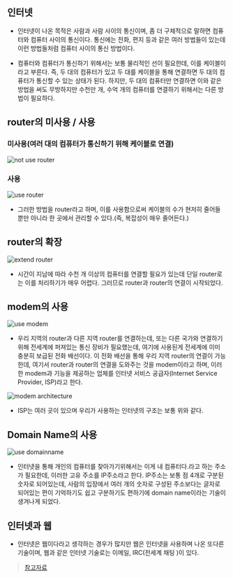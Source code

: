 ## 인터넷

- 인터넷이 나온 목적은 사람과 사람 사이의 통신이며, 좀 더 구체적으로 말하면 컴퓨터와 컴퓨터 사이의 통신이다. 통신에는 전화, 편지 등과 같은 여러 방법들이 있는데 이런 방법들처럼 컴퓨터 사이의 통신 방법이다. 

- 컴퓨터와 컴퓨터가 통신하기 위해서는 보통 물리적인 선이 필요한데, 이를 케이블이라고 부른다. 즉, 두 대의 컴퓨터가 있고 두 대를 케이블을 통해 연결하면 두 대의 컴퓨터가 통신할 수 있는 상태가 된다. 하지만, 두 대의 컴퓨터만 연결하면 이와 같은 방법을 써도 무방하지만 수천만 개, 수억 개의 컴퓨터를 연결하기 위해서는 다른 방법이 필요하다. 

## router의 미사용 / 사용

### 미사용(여러 대의 컴퓨터가 통신하기 위해 케이블로 연결)

![not use router](https://mdn.mozillademos.org/files/8443/internet-schema-2.png)

### 사용

![use router](https://mdn.mozillademos.org/files/8445/internet-schema-3.png)

- 그러한 방법을 router라고 하며, 이를 사용함으로써 케이블의 수가 현저히 줄어들 뿐만 아니라 한 곳에서 관리할 수 있다.(즉, 복잡성이 매우 줄어든다.)

## router의 확장

![extend router](https://mdn.mozillademos.org/files/8447/internet-schema-4.png)

- 시간이 지남에 따라 수천 개 이상의 컴퓨터를 연결할 필요가 있는데 단일 router로는 이를 처리하기가 매우 어렵다. 그러므로 router과 router의 연결이 시작되었다.

## modem의 사용

![use modem](https://mdn.mozillademos.org/files/8451/internet-schema-6.png)

- 우리 지역의 router과 다른 지역 router를 연결하는데, 또는 다른 국가와 연결하기 위해 전세계에 퍼져있는 통신 장비가 필요했는데, 여기에 사용된게 전세계에 이미 충분히 보급된 전화 배선이다.
이 전화 배선을 통해 우리 지역 router의 연결이 가능한데, 여기서 router과 router의 연결을 도와주는 것을 modem이라고 하며, 이러한 modem과 기능을 제공하는 업체를 인터넷 서비스 공급자(Internet Service Provider, ISP)라고 한다.

![modem architecture](https://mdn.mozillademos.org/files/8453/internet-schema-7.png)

- ISP는 여러 곳이 있으며 우리가 사용하는 인터넷의 구조는 보통 위와 같다.

## Domain Name의 사용

![use domainname](https://mdn.mozillademos.org/files/8405/dns-ip.png)

- 인터넷을 통해 개인의 컴퓨터를 찾아가기위해서는 이게 내 컴퓨터다.라고 하는 주소가 필요한데, 이러한 고유 주소를 IP주소라고 한다. 
IP주소는 보통 점 4개로 구분된 숫자로 되어있는데, 사람의 입장에서 여러 개의 숫자로 구성된 주소보다는 글자로 되어있는 편이 기억하기도 쉽고 구분하기도 편하기에 domain name이라는 기술이 생겨나게 되었다.

## 인터넷과 웹

- 인터넷은 웹이다라고 생각하는 경우가 많지만 웹은 인터넷을 사용하며 나온 또다른 기술이며, 웹과 같은 인터넷 기술로는 이메일, IRC(전세계 채팅 )이 있다.

> [참고자료](https://developer.mozilla.org/ko/docs/Learn/Common_questions/How_does_the_Internet_work#%EB%8B%A8%EC%88%9C%ED%95%9C_%EB%84%A4%ED%8A%B8%EC%9B%8C%ED%81%AC)
